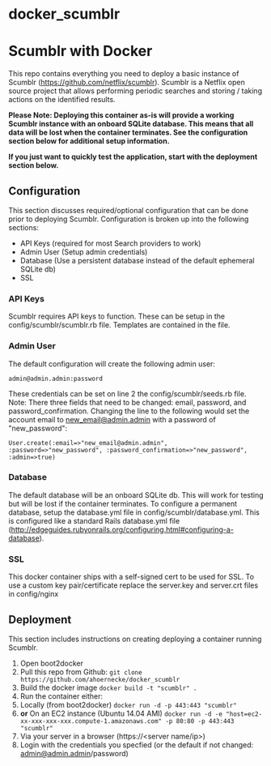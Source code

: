 docker_scumblr
=====================

# Scumblr with Docker

This repo contains everything you need to deploy a basic instance of Scumblr (https://github.com/netflix/scumblr). Scumblr is a Netflix open source project that allows performing periodic searches and storing / taking actions on the identified results. 

**Please Note: Deploying this container as-is will provide a working Scumblr instance with an onboard SQLite database. This means that all data will be lost when the container terminates. See the configuration section below for additional setup information.** 

**If you just want to quickly test the application, start with the deployment section below.**

## Configuration

This section discusses required/optional configuration that can be done prior to deploying Scumblr. Configuration is broken up into the following sections:

* API Keys (required for most Search providers to work)
* Admin User (Setup admin credentials)
* Database (Use a persistent database instead of the default ephemeral SQLite db)
* SSL

### API Keys 

Scumblr requires API keys to function. These can be setup in the config/scumblr/scumblr.rb file. Templates are contained in the file. 

### Admin User

The default configuration will create the following admin user:

``admin@admin.admin:password``
  
These credentials can be set on line 2 the config/scumblr/seeds.rb file. Note: There three fields that need to be changed: email, password, and password_confirmation. Changing the line to the following would set the account email to new_email@admin.admin with a password of "new_password":

``User.create(:email=>"new_email@admin.admin", :password=>"new_password", :password_confirmation=>"new_password", :admin=>true)``

### Database 

The default database will be an onboard SQLite db. This will work for testing but will be lost if the container terminates. To configure a permanent database, setup the database.yml file in config/scumblr/database.yml. This is configured like a standard Rails database.yml file (http://edgeguides.rubyonrails.org/configuring.html#configuring-a-database).

### SSL

This docker container ships with a self-signed cert to be used for SSL. To use a custom key pair/certificate replace the server.key and server.crt files in config/nginx

## Deployment

This section includes instructions on creating deploying a container running Scumblr. 
1. Open boot2docker
2. Pull this repo from Github:
``git clone https://github.com/ahoernecke/docker_scumblr``
3. Build the docker image
``docker build -t "scumblr" . ``
4. Run the container either:
  1. Locally (from boot2docker)
``docker run -d -p 443:443 "scumblr"`` 
  2. **or** On an EC2 instance (Ubuntu 14.04 AMI)
``docker run -d -e "host=ec2-xx-xxx-xxx-xxx.compute-1.amazonaws.com" -p 80:80 -p 443:443 "scumblr"``
5. Via your server in a browser (https://<server name/ip>)
6. Login with the credentials you specfied (or the default if not changed: admin@admin.admin/password)

  

  




